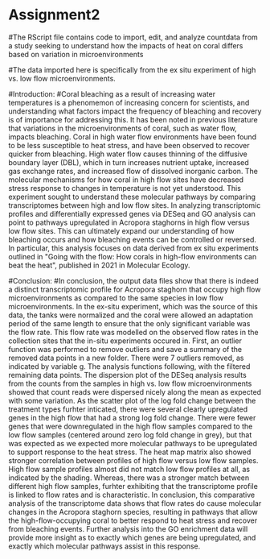 # Assignment2
#The RScript file contains code to import, edit, and analyze countdata from a study seeking to understand how the impacts of heat on coral differs based on variation in microenvironments

#The data imported here is specifically from the ex situ experiment of high vs. low flow microenvironments. 

#Introduction: 
#Coral bleaching as a result of increasing water temperatures is a phenomemon of increasing concern for scientists, and understanding what factors impact the frequency of bleaching and recovery is of importance for addressing this. It has been noted in previous literature that variations in the microenvironments of coral, such as water flow, impacts bleaching. Coral in high water flow environments have been found to be less susceptible to heat stress, and have been observed to recover quicker from bleaching. High water flow causes thinning of the diffusive boundary layer (DBL), which in turn increases nutrient uptake, increased gas exchange rates, and increased flow of dissolved inorganic carbon. The molecular mechanisms for how coral in high flow sites have decreased stress response to changes in temperature is not yet understood. This experiment sought to understand these molecular pathways by comparing transcriptomes between high and low flow sites. In analyzing transcriptomic profiles and differentially expressed genes via DESeq and GO analysis can point to pathways upregulated in Acropora staghorns in high flow versus low flow sites. This can ultimately expand our understanding of how bleaching occurs and how bleaching events can be controlled or reversed. In particular, this analysis focuses on data derived from ex situ experiments outlined in "Going with the flow: How corals in high-flow environments can beat the heat", published in 2021 in Molecular Ecology. 


#Conclusion: 
#In conclusion, the output data files show that there is indeed a distinct transcriptomic profile for Acropora staghorn that occupy high flow microenvironments as compared to the same species in low flow microenvironments. In the ex-situ experiment, which was the source of this data, the tanks were normalized and the coral were allowed an adaptation period of the same length to ensure that the only significant variable was the flow rate. This flow rate was modelled on the observed flow rates in the collection sites that the in-situ experiments occured in. First, an outlier function was performed to remove outliers and save a summary of the removed data points in a new folder. There were 7 outliers removed, as indicated by variable g. The analysis functions following, with the filtered remaining data points. The dispersion plot of the DESeq analysis results from the counts from the samples in high vs. low flow microenvironments showed that count reads were dispersed nicely along the mean as expected with some variation. As the scatter plot of the log fold change between the treatment types furhter inticated, there were several clearly upregulated genes in the high flow that had a strong log fold change. There were fewer genes that were downregulated in the high flow samples compared to the low flow samples (centered around zero log fold change in grey), but that was expected as we expected more molecular pathways to be upregulated to support response to the heat stress. The heat map matrix also showed stronger correlation between profiles of high flow versus low flow samples. High flow sample profiles almost did not match low flow profiles at all, as indicated by the shading. Whereas, there was a stronger match between different high flow samples, furhter exhibiting that the transcriptome profile is linked to flow rates and is characteristic. In conclusion, this comparative analysis of the transcriptome data shows that flow rates do cause molecular changes in the Acropora staghorn species, resulting in pathways that allow the high-flow-occupying coral to better respond to heat stress and recover from bleaching events. Further analysis into the GO enrichment data will provide more insight as to exactly which genes are being upregulated, and exactly which molecular pathways assist in this response.